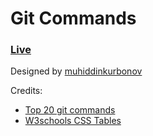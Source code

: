 # Git Commands

### [Live](https://muhiddinkurbonov.github.io/git/)

Designed by [muhiddinkurbonov](https://github.com/muhiddinkurbonov)

Credits:

- [Top 20 git commands](https://dzone.com/articles/top-20-git-commands-with-examples)
- [W3schools CSS Tables](https://www.w3schools.com/css/css_table.asp)

